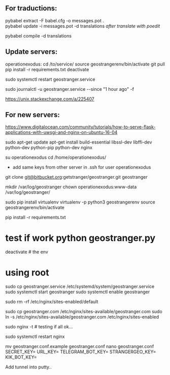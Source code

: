 ## For traductions:

pybabel extract -F babel.cfg -o messages.pot .  
pybabel update -i messages.pot -d translations
*after translate with poedit*

pybabel compile -d translations




## Update servers:
operationexodus:
cd /to/service/
source geostrangerenv/bin/activate
git pull
pip install -r requirements.txt
deactivate


sudo systemctl restart geostranger.service

 sudo journalctl -u geostranger.service --since "1 hour ago" -f

https://unix.stackexchange.com/a/225407

## For new servers:

 https://www.digitalocean.com/community/tutorials/how-to-serve-flask-applications-with-uwsgi-and-nginx-on-ubuntu-16-04

sudo apt-get update
apt-get install build-essential libssl-dev libffi-dev python-dev python-pip python-dev nginx

su operationexodus
cd /home/operationexodus/

- add same keys from other server in .ssh for user operationexodus

git clone git@bitbucket.org:getstranger/geostranger.git geostranger

mkdir /var/log/geostranger
chown operationexodus:www-data /var/log/geostranger/

sudo pip install virtualenv
virtualenv -p python3 geostrangerenv
source geostrangerenv/bin/activate

pip install -r requirements.txt
# test if work python geostranger.py
deactivate # the env

# using root
sudo cp geostranger.service /etc/systemd/system/geostranger.service
sudo systemctl start geostranger
sudo systemctl enable geostranger


sudo rm -rf /etc/nginx/sites-enabled/default

sudo cp geostranger.com /etc/nginx/sites-available/geostranger.com
sudo ln -s /etc/nginx/sites-available/geostranger.com /etc/nginx/sites-enabled

sudo nginx -t # testing if all ok...

sudo systemctl restart nginx

mv geostranger.conf.example geostranger.conf
nano geostranger.conf
SECRET_KEY=
URL_KEY=
TELEGRAM_BOT_KEY=
STRANGERGEO_KEY=
KIK_BOT_KEY=


Add tunnel into putty..
